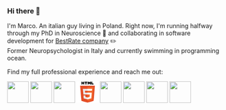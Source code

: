 ### Hi there 👋

I'm Marco. 
An italian guy living in Poland. Right now, I'm running halfway through my PhD in Neuroscience 🧠 and collaborating in software development for [BestRate company](https://github.com/bestrate-dev) ✏️  
Former Neuropsychologist in Italy and currently swimming in programming ocean.
   
Find my full professional experience and reach me out: [<img src="https://cdn.jsdelivr.net/gh/devicons/devicon/icons/linkedin/linkedin-original.svg" width=15px height=15px />](https://www.linkedin.com/in/marco-ninghetto/)       

<img src="https://cdn.jsdelivr.net/gh/devicons/devicon/icons/python/python-original-wordmark.svg" width=50px height=50px /> <img src="https://cdn.jsdelivr.net/gh/devicons/devicon/icons/typescript/typescript-plain.svg" width=50px height=50px /> <img src="https://cdn.jsdelivr.net/gh/devicons/devicon/icons/javascript/javascript-plain.svg" width=50px height=50px /> <img src="https://github.com/devicons/devicon/blob/master/icons/html5/html5-original-wordmark.svg" width=50px height=50px /> <img src="https://cdn.jsdelivr.net/gh/devicons/devicon/icons/jest/jest-plain.svg" width=50px height=50px /> <img src="https://cdn.jsdelivr.net/gh/devicons/devicon/icons/nestjs/nestjs-plain-wordmark.svg"  width=50px height=50px /> <img src="https://cdn.jsdelivr.net/gh/devicons/devicon/icons/pandas/pandas-original-wordmark.svg" width=50px height=50px /> <img src="https://cdn.jsdelivr.net/gh/devicons/devicon/icons/jupyter/jupyter-original-wordmark.svg" width=50px height=50px />


<br/>




